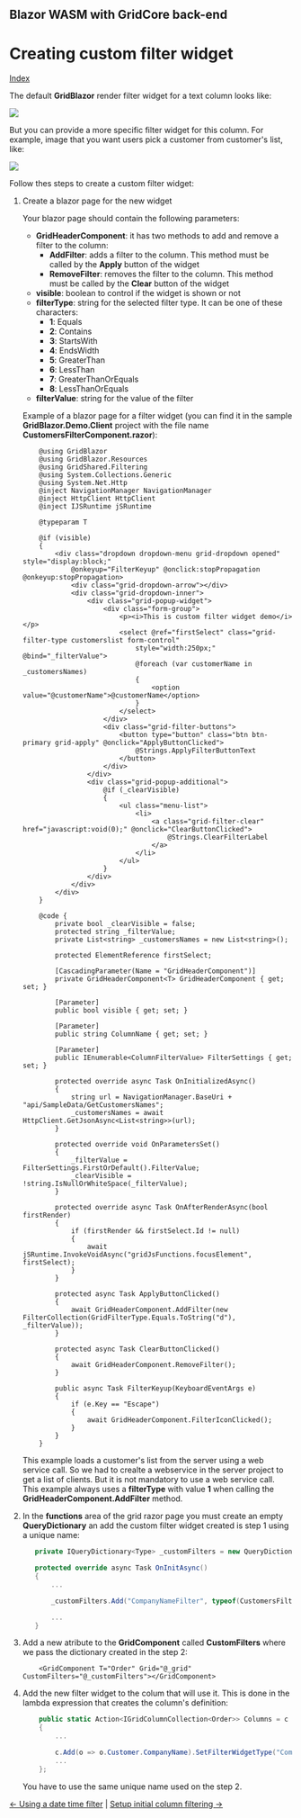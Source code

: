 ## Blazor WASM with GridCore back-end

# Creating custom filter widget

[Index](Documentation.md)

The default **GridBlazor** render filter widget for a text column looks like:

![](../images/Creating_custom_filter_widget_widget_1.png)

But you can provide a more specific filter widget for this column. For example, image that you want users pick a customer from customer's list, like:

![](../images/Creating_custom_filter_widget_widget_2.png)


Follow thes steps to create a custom filter widget:

1. Create a blazor page for the new widget 

    Your blazor page should contain the following parameters:

    * **GridHeaderComponent**: it has two methods to add and remove a filter to the column:
        * **AddFilter**: adds a filter to the column. This method must be called by the **Apply** button of the widget
        * **RemoveFilter**: removes the filter to the column. This method must be called by the **Clear** button of the widget
    * **visible**: boolean to control if the widget is shown or not
    * **filterType**: string for the selected filter type. It can be one of these characters:
        * **1**: Equals
        * **2**: Contains
        * **3**: StartsWith
        * **4**: EndsWidth
        * **5**: GreaterThan
        * **6**: LessThan
        * **7**: GreaterThanOrEquals
        * **8**: LessThanOrEquals
    * **filterValue**: string for the value of the filter

    Example of a blazor page for a filter widget (you can find it in the sample **GridBlazor.Demo.Client** project with the file name **CustomersFilterComponent.razor**):

    ```razor
        @using GridBlazor
        @using GridBlazor.Resources
        @using GridShared.Filtering
        @using System.Collections.Generic
        @using System.Net.Http
        @inject NavigationManager NavigationManager
        @inject HttpClient HttpClient
        @inject IJSRuntime jSRuntime

        @typeparam T

        @if (visible)
        {
            <div class="dropdown dropdown-menu grid-dropdown opened" style="display:block;" 
                @onkeyup="FilterKeyup" @onclick:stopPropagation @onkeyup:stopPropagation>
                <div class="grid-dropdown-arrow"></div>
                <div class="grid-dropdown-inner">
                    <div class="grid-popup-widget">
                        <div class="form-group">
                            <p><i>This is custom filter widget demo</i></p>
                            <select @ref="firstSelect" class="grid-filter-type customerslist form-control" 
                                style="width:250px;" @bind="_filterValue">
                                @foreach (var customerName in _customersNames)
                                {
                                    <option value="@customerName">@customerName</option>
                                }
                            </select>
                        </div>
                        <div class="grid-filter-buttons">
                            <button type="button" class="btn btn-primary grid-apply" @onclick="ApplyButtonClicked">
                                @Strings.ApplyFilterButtonText
                            </button>
                        </div>
                    </div>
                    <div class="grid-popup-additional">
                        @if (_clearVisible)
                        {
                            <ul class="menu-list">
                                <li>
                                    <a class="grid-filter-clear" href="javascript:void(0);" @onclick="ClearButtonClicked">
                                        @Strings.ClearFilterLabel
                                    </a>
                                </li>
                            </ul>
                        }
                    </div>
                </div>
            </div>
        }

        @code {
            private bool _clearVisible = false;
            protected string _filterValue;
            private List<string> _customersNames = new List<string>();

            protected ElementReference firstSelect;

            [CascadingParameter(Name = "GridHeaderComponent")]
            private GridHeaderComponent<T> GridHeaderComponent { get; set; }

            [Parameter]
            public bool visible { get; set; }

            [Parameter]
            public string ColumnName { get; set; }

            [Parameter]
            public IEnumerable<ColumnFilterValue> FilterSettings { get; set; }

            protected override async Task OnInitializedAsync()
            {
                string url = NavigationManager.BaseUri + "api/SampleData/GetCustomersNames";
                _customersNames = await HttpClient.GetJsonAsync<List<string>>(url);
            }

            protected override void OnParametersSet()
            {
                _filterValue = FilterSettings.FirstOrDefault().FilterValue;
                _clearVisible = !string.IsNullOrWhiteSpace(_filterValue);
            }

            protected override async Task OnAfterRenderAsync(bool firstRender)
            {
                if (firstRender && firstSelect.Id != null)
                {
                    await jSRuntime.InvokeVoidAsync("gridJsFunctions.focusElement", firstSelect);
                }
            }

            protected async Task ApplyButtonClicked()
            {
                await GridHeaderComponent.AddFilter(new FilterCollection(GridFilterType.Equals.ToString("d"), _filterValue));
            }

            protected async Task ClearButtonClicked()
            {
                await GridHeaderComponent.RemoveFilter();
            }

            public async Task FilterKeyup(KeyboardEventArgs e)
            {
                if (e.Key == "Escape")
                {
                    await GridHeaderComponent.FilterIconClicked();
                }
            }
        }

    ```

    This example loads a customer's list from the server using a web service call. So we had to crealte a webservice in the server project to get a list of clients. But it is not mandatory to use a web service call. This example always uses a **filterType** with value **1** when calling the **GridHeaderComponent.AddFilter** method.

2. In the **functions** area of the grid razor page you must create an empty **QueryDictionary** an add the custom filter widget created is step 1 using a unique name:

   ```c#
      private IQueryDictionary<Type> _customFilters = new QueryDictionary<Type>();

      protected override async Task OnInitAsync()
      {
          ...

          _customFilters.Add("CompanyNameFilter", typeof(CustomersFilterComponent<Order>));

          ...
      }

   ```

3. Add a new atribute to the **GridComponent** called **CustomFilters** where we pass the dictionary created in the step 2:

    ```razor
        <GridComponent T="Order" Grid="@_grid" CustomFilters="@_customFilters"></GridComponent>
    ```

4. Add the new filter widget to the colum that will use it. This is done in the lambda expression that creates the column's definition:

    ```c#
        public static Action<IGridColumnCollection<Order>> Columns = c =>
        {
            ...

            c.Add(o => o.Customer.CompanyName).SetFilterWidgetType("CompanyNameFilter");
            ...
        };
    ```
    You have to use the same unique name used on the step 2.

[<- Using a date time filter](Using_datetime_filter.md) | [Setup initial column filtering ->](Setup_initial_column_filtering.md)